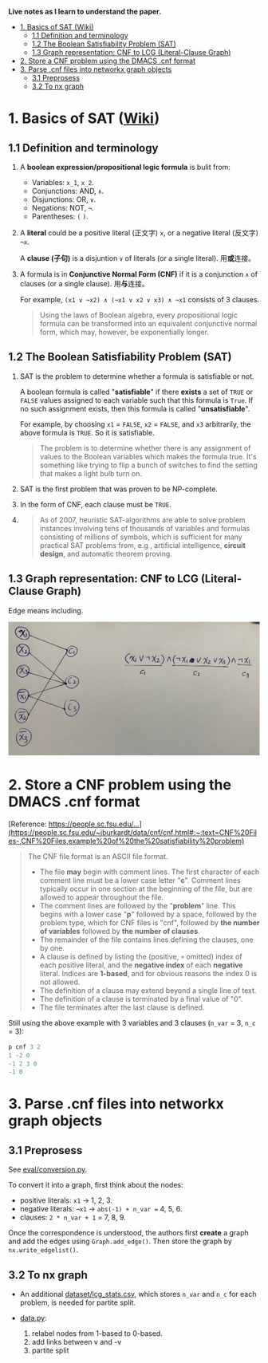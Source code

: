 **Live notes as I learn to understand the paper.**

- [1. Basics of SAT (Wiki)](#1-basics-of-sat-wiki)
  - [1.1 Definition and terminology](#11-definition-and-terminology)
  - [1.2 The Boolean Satisfiability Problem (SAT)](#12-the-boolean-satisfiability-problem-sat)
  - [1.3 Graph representation: CNF to LCG (Literal-Clause Graph)](#13-graph-representation-cnf-to-lcg-literal-clause-graph)
- [2. Store a CNF problem using the DMACS .cnf format](#2-store-a-cnf-problem-using-the-dmacs-cnf-format)
- [3. Parse .cnf files into networkx graph objects](#3-parse-cnf-files-into-networkx-graph-objects)
  - [3.1 Preprosess](#31-preprosess)
  - [3.2 To nx graph](#32-to-nx-graph)

# 1. Basics of SAT ([Wiki](https://en.wikipedia.org/wiki/Boolean_satisfiability_problem))

## 1.1 Definition and terminology

1. A **boolean expression/propositional logic formula** is bulit from:
   - Variables: `x_1`, `x_2`.
   - Conjunctions: AND, `∧`.
   - Disjunctions: OR, `∨`.
   - Negations: NOT, `¬`.
   - Parentheses: `(` `)`.

2. A **literal** could be a positive literal (正文字) `x`, or a negative literal (反文字) `¬x`.
   
   A **clause (子句)** is a disjuntion `∨` of literals (or a single literal). 用**或**连接。 
  
3. A formula is in **Conjunctive Normal Form (CNF)** if it is a conjunction `∧` of clauses (or a single clause). 用**与**连接。
   
   For example, `(x1 ∨ ¬x2) ∧ (¬x1 ∨ x2 ∨ x3) ∧ ¬x1` consists of 3 clauses.
   
   > Using the laws of Boolean algebra, every propositional logic formula can be transformed into an equivalent conjunctive normal form, which may, however, be exponentially longer.

## 1.2 The Boolean Satisfiability Problem (SAT)
1. SAT is the problem to determine whether a formula is satisfiable or not.
   
   A boolean formula is called "**satisfiable**" if there **exists** a set of `TRUE` or `FALSE` values assigned to each variable such that this formula is `True`. If no such assignment exists, then this formula is called "**unsatisfiable**".
   
   For example, by choosing `x1` = `FALSE`, `x2` = `FALSE`, and `x3` arbitrarily, the above formula is `TRUE`. So it is satisfiable. 

   > The problem is to determine whether there is any assignment of values to the Boolean variables which makes the formula true. It's something like trying to flip a bunch of switches to find the setting that makes a light bulb turn on.

2. SAT is the first problem that was proven to be NP-complete.

3. In the form of CNF, each clause must be `TRUE`.

4. > As of 2007, heuristic SAT-algorithms are able to solve problem instances involving tens of thousands of variables and formulas consisting of millions of symbols, which is sufficient for many practical SAT problems from, e.g., artificial intelligence, **circuit design**, and automatic theorem proving.

## 1.3 Graph representation: CNF to LCG (Literal-Clause Graph) 
Edge means including.

![](./img/CNF_and_LCG.jpg)


# 2. Store a CNF problem using the DMACS .cnf format 

[Reference: https://people.sc.fsu.edu/...](https://people.sc.fsu.edu/~jburkardt/data/cnf/cnf.html#:~:text=CNF%20Files-,CNF%20Files,example%20of%20the%20satisfiability%20problem)


> The CNF file format is an ASCII file format.
> 
> - The file **may** begin with comment lines. The first character of each comment line must be a lower case letter "**c**". Comment lines typically occur in one section at the beginning of the file, but are allowed to appear throughout the file.
> - The comment lines are followed by the "**problem**" line. This begins with a lower case "**p**" followed by a space, followed by the problem type, which for CNF files is "cnf", followed by **the number of variables** followed by **the number of clauses**.
> - The remainder of the file contains lines defining the clauses, one by one.
> - A clause is defined by listing the (positive, `+` omitted) index of each positive literal, and the **negative index** of each **negative** literal. Indices are **1-based**, and for obvious reasons the index 0 is not allowed.
> - The definition of a clause may extend beyond a single line of text.
> - The definition of a clause is terminated by a final value of "0".
> - The file terminates after the last clause is defined.

Still using the above example with 3 variables and 3 clauses (`n_var` = 3, `n_c` = 3):

```python
p cnf 3 2
1 -2 0
-1 2 3 0
-1 0
```

# 3. Parse .cnf files into networkx graph objects

## 3.1 Preprosess 
See [eval/conversion.py](../eval/conversion.py). 

To convert it into a graph, first think about the nodes:
- positive literals: `x1` -> 1, 2, 3.
- negative literals: `¬x1` -> `abs(-1) + n_var =` 4, 5, 6. 
- clauses: `2 * n_var + 1` = 7, 8, 9.

Once the correspondence is understood, the authors first **create** a graph and add the edges using `Graph.add_edge()`. Then store the graph by `nx.write_edgelist()`.

## 3.2 To nx graph
- An additional [dataset/lcg_stats.csv](../dataset/lcg_stats.csv), which stores `n_var` and `n_c` for each problem, is needed for partite split.

- [data.py](../data.py):
  1. relabel nodes from 1-based to 0-based.
  2. add links between v and -v
  3. partite split